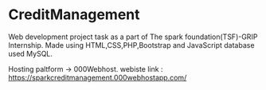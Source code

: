# CreditManagement

Web development project task as a part of The spark foundation(TSF)-GRIP Internship.
Made using HTML,CSS,PHP,Bootstrap and JavaScript database used MySQL.

Hosting paltform -> 000Webhost.
webiste link : https://sparkcreditmanagement.000webhostapp.com/
